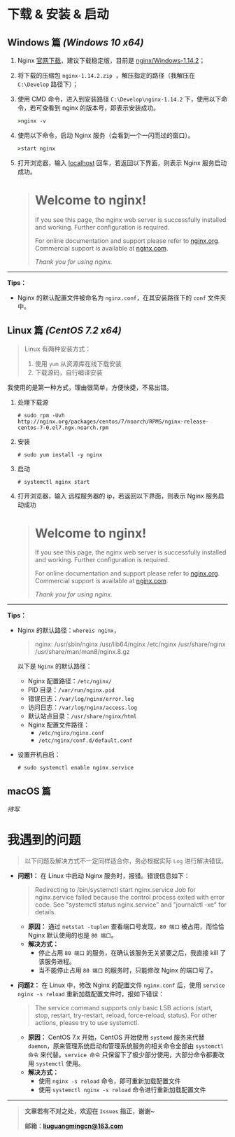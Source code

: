 # 下载 & 安装 & 启动

## Windows 篇 *(Windows 10 x64)*

1. Nginx [官网下载](http://nginx.org/en/download.html)，建议下载稳定版，目前是 [ nginx/Windows-1.14.2](http://nginx.org/download/nginx-1.14.2.zip)；

2. 将下载的压缩包 `nginx-1.14.2.zip `，解压指定的路径（我解压在 `C:\Develop` 路径下）；

3. 使用 CMD 命令，进入到安装路径 `C:\Develop\nginx-1.14.2` 下，使用以下命令，若可查看到 nginx 的版本号，即表示安装成功。

   ```cmd
   >nginx -v
   ```

4. 使用以下命令，启动 Nginx 服务（会看到一个一闪而过的窗口）。

   ```cmd
   >start nginx
   ```

5. 打开浏览器，输入 [localhost](http://localhost/) 回车，若返回以下界面，则表示 Nginx 服务启动成功。

   ># Welcome to nginx!
   >
   >If you see this page, the nginx web server is successfully installed and working. Further configuration is required.
   >
   >For online documentation and support please refer to [nginx.org](http://nginx.org/).
   >Commercial support is available at [nginx.com](http://nginx.com/).
   >
   >*Thank you for using nginx.*

---

**Tips：**

- Nginx 的默认配置文件被命名为 `nginx.conf`，在其安装路径下的 `conf` 文件夹中。

## Linux 篇 *(CentOS 7.2 x64)*

> Linux 有两种安装方式：
>
> 1. 使用 `yum` 从资源库在线下载安装
> 2. 下载源码，自行编译安装

我使用的是第一种方式，理由很简单，方便快捷，不易出错。

1. 处理下载源

   ```shell
   # sudo rpm -Uvh http://nginx.org/packages/centos/7/noarch/RPMS/nginx-release-centos-7-0.el7.ngx.noarch.rpm
   ```

2. 安装

   ```shell
   # sudo yum install -y nginx
   ```

3. 启动

   ```shell
   # systemctl nginx start
   ```

4. 打开浏览器，输入 远程服务器的 ip，若返回以下界面，则表示 Nginx 服务启动成功

   ># Welcome to nginx!
   >
   >If you see this page, the nginx web server is successfully installed and working. Further configuration is required.
   >
   >For online documentation and support please refer to [nginx.org](http://nginx.org/).
   >Commercial support is available at [nginx.com](http://nginx.com/).
   >
   >*Thank you for using nginx.*

---

**Tips：**

- Nginx 的默认路径：`whereis nginx`，

  > nginx: /usr/sbin/nginx /usr/lib64/nginx /etc/nginx /usr/share/nginx /usr/share/man/man8/nginx.8.gz

  以下是 `Nginx` 的默认路径： 
  - Nginx 配置路径：`/etc/nginx/`
  - PID 目录：`/var/run/nginx.pid`
  - 错误日志：`/var/log/nginx/error.log `
  - 访问日志：`/var/log/nginx/access.log `
  - 默认站点目录：`/usr/share/nginx/html`
  - Nginx 配置文件路径：
    - `/etc/nginx/nginx.conf` 
    - `/etc/nginx/conf.d/default.conf` 

- 设置开机自启：

  ```shell
  # sudo systemctl enable nginx.service
  ```


## macOS 篇

*待写*

# 我遇到的问题

> 以下问题及解决方式不一定同样适合你，务必根据实际 `Log` 进行解决错误。

- **问题1：** 在 Linux 中启动 Nginx 服务时，报错。错误信息如下：

    > Redirecting to /bin/systemctl start  nginx.service
    > Job for nginx.service failed because the control process exited with error code. See "systemctl status nginx.service" and "journalctl -xe" for details.

    - **原因：** 通过 `netstat -tuplen` 查看端口号发现，`80 端口` 被占用，而恰恰 Nginx 默认使用的也是 `80 端口`。
    - **解决方式：**
      - 停止占用 `80 端口` 的服务，在确认该服务无关紧要之后，我直接 kill 了该服务进程。
      - 当不能停止占用 `80 端口` 的服务时，只能修改 Nginx 的端口号了。

- **问题2：** 在 Linux 中，修改 Nginx 的配置文件 `nginx.conf` 后，使用 `service nginx -s reload` 重新加载配置文件时，报如下错误：

  > The service command supports only basic LSB actions (start, stop, restart, try-restart, reload, force-reload, status). For other actions, please try to use systemctl.

  - **原因：** CentOS 7.x 开始，CentOS 开始使用 `systemd` 服务来代替 `daemon`，原来管理系统启动和管理系统服务的相关命令全部由 `systemctl 命令` 来代替。`service 命令` 只保留下了极少部分使用，大部分命令都要改用 `systemctl` 使用。 
  - **解决方式：**
    - 使用 `nginx -s reload` 命令，即可重新加载配置文件
    - 使用 `systemctl nginx -s reload` 命令进行重新加载配置文件

---

> **文章若有不对之处，欢迎在 `Issues` 指正，谢谢~**
>
> **邮箱：liuguangmingcn@163.com**